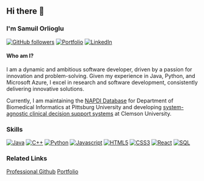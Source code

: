 ## Hi there 👋
### I'm Samuil Orlioglu
[![GitHub followers](https://img.shields.io/github/followers/DrSmCraft?label=Follow&style=social)](https://github.com/DrSmCraft/?tab=follow)
[![Portfolio](https://img.shields.io/badge/Portfolio-1fb4c9)](https://samuil-orlioglu.com/)
[![LinkedIn](https://img.shields.io/badge/LinkedIn-0077B5?logo=linkedin&logoColor=white)](https://github.com/DrSmCraft/?tab=follow)


#### Who am I?
I am a dynamic and ambitious software developer, driven by a passion for innovation and problem-solving. Given my experience in Java, Python, and Microsoft Azure, I excel in research and software development, consistently delivering innovative solutions.

Currently, I am maintaining the [NAPDI Database](https://repo.napdi.org/) for  Department of Biomedical Informatics at Pittsburg University and developing [system-agnostic clinical decision support systems](https://cdss4pcp.com/#/project/CDSS%2520Modules%2520for%2520OpenMRS%2520and%2520OpenEMR) at Clemson University.


### Skills
<!--
I am a software developer, based in Upstate South Carolina. I have application development experience with Java, Spring Boot, AWS, Python and C++. My interests include desktop application development, web development, low-level security and 3D graphics.
-->

[![Java](https://img.shields.io/badge/Java-F89917?style=for-the-badge&logo=java&logoColor=white)](#)
[![C++](https://img.shields.io/badge/C%2B%2B-00599C?style=for-the-badge&logo=c%2B%2B&logoColor=white)](#)
[![Python](https://img.shields.io/badge/Python-3776AB?style=for-the-badge&logo=python&logoColor=white)](#)
[![Javascript](https://img.shields.io/badge/JavaScript-F7DF1E?style=for-the-badge&logo=javascript&logoColor=black)](#)
[![HTML5](https://img.shields.io/badge/HTML5-E34F26?style=for-the-badge&logo=html5&logoColor=white)](#)
[![CSS3](https://img.shields.io/badge/CSS3-1572B6?style=for-the-badge&logo=css3&logoColor=white)](#)
[![React](https://img.shields.io/badge/React-61DAFB?style=for-the-badge&logo=react&logoColor=black)](#)
[![SQL](https://img.shields.io/badge/SQL-2EA7E7?style=for-the-badge&logo=sql&logoColor=black)](#)

### Related Links
[Professional Github](https://github.com/sorliog)
[Portfolio](https://samuil-orlioglu.com/)


<!--
**DrSmCraft/DrSmCraft** is a ✨ _special_ ✨ repository because its `README.md` (this file) appears on your GitHub profile.

Here are some ideas to get you started:

- 🔭 I’m currently working on ...
- 🌱 I’m currently learning ...
- 👯 I’m looking to collaborate on ...
- 🤔 I’m looking for help with ...
- 💬 Ask me about ...
- 📫 How to reach me: ...
- 😄 Pronouns: ...
- ⚡ Fun fact: ...
-->
